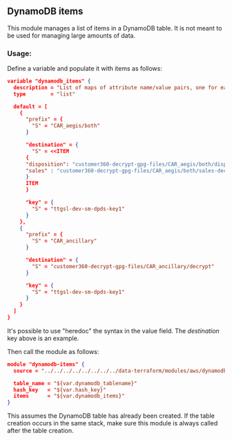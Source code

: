 ## DynamoDB items

This module manages a list of items in a DynamoDB table.
It is not meant to be used for managing large amounts of data.

### Usage:

Define a variable and populate it with items as follows:

```json
variable "dynamodb_items" {
  description = "List of maps of attribute name/value pairs, one for each attribute"
  type        = "list"

  default = [
    {
      "prefix" = {
        "S" = "CAR_aegis/both"
      }

      "destination" = {
        "S" = <<ITEM
      {
      "disposition": "customer360-decrypt-gpg-files/CAR_aegis/both/disposition-decrypted/", 
      "sales" : "customer360-decrypt-gpg-files/CAR_aegis/both/sales-decrypted/"
      }
      ITEM
      }

      "key" = {
        "S" = "ttgsl-dev-sm-dpds-key1"
      }
    },
    {
      "prefix" = {
        "S" = "CAR_ancillary"
      }

      "destination" = {
        "S" = "customer360-decrypt-gpg-files/CAR_ancillary/decrypt"
      }

      "key" = {
        "S" = "ttgsl-dev-sm-dpds-key1"
      }
    }
  ]
}
```

It's possible to use "heredoc" the syntax in the value field. The _destination_ key above is an example.

Then call the module as follows:

```json
module "dynamodb-items" {
  source = "../../../../../../../../data-terraform/modules/aws/dynamodb/items"

  table_name = "${var.dynamodb_tablename}"
  hash_key   = "${var.hash_key}"
  items      = "${var.dynamodb_items}"
}
```

This assumes the DynamoDB table has already been created. If the table creation occurs in the same stack, make sure this module is always called after the table creation.